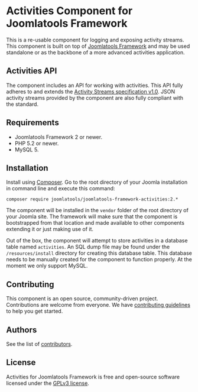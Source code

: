 # Activities Component for Joomlatools Framework

This is a re-usable component for logging and exposing activity streams. This component is built on top of
[Joomlatools Framework](https://github.com/joomlatools/joomlatools-framework) and may be used standalone or as the backbone of a more advanced activities application.

## Activities API

The component includes an API for working with activities. This API fully adheres to and extends the [Activity Streams
specification v1.0](http://activitystrea.ms/specs/json/1.0/). JSON activity streams provided by the component are also
fully compliant with the standard.

## Requirements

- Joomlatools Framework 2 or newer.
- PHP 5.2 or newer.
- MySQL 5.

## Installation

Install using [Composer](https://getcomposer.org/). Go to the root directory of your Joomla installation in command line and execute this command:

```
composer require joomlatools/joomlatools-framework-activities:2.*
```

The component will be installed in the `vendor` folder of the root directory of your Joomla site. The framework will make sure that the component is bootstrapped from that location and made available to other components extending it or just making
use of it.

Out of the box, the component will attempt to store activities in a database table named `activities`. An
SQL dump file may be found under the `/resources/install` directory for creating this database table. This database
needs to be manually created for the component to function properly. At the moment we only support MySQL.

## Contributing

This component is an open source, community-driven project. Contributions are welcome from everyone. 
We have [contributing guidelines](CONTRIBUTING.md) to help you get started.

## Authors

See the list of [contributors](https://github.com/joomlatools/joomlatools-framework-activities/contributors).

## License

Activities for Joomlatools Framework is free and open-source software licensed under the [GPLv3 license](LICENSE.txt).

